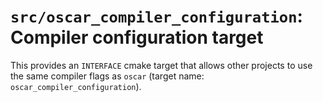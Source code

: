 # `src/oscar_compiler_configuration`: Compiler configuration target

This provides an `INTERFACE` cmake target that allows other projects to use
the same compiler flags as `oscar` (target name: `oscar_compiler_configuration`).
